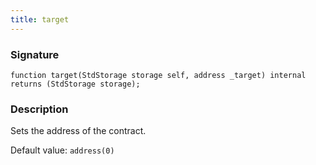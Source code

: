 ```yaml
---
title: target
---
```


### Signature

```solidity
function target(StdStorage storage self, address _target) internal returns (StdStorage storage);
```

### Description

Sets the address of the contract.

Default value: `address(0)`
